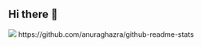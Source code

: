 ## Hi there 👋
<img src="https://capsule-render.vercel.app/api?type=rect&color=auto&height=200&section=header&text=환영합니다&fontSize=70" />
https://github.com/anuraghazra/github-readme-stats

<!--
**JINHYEOKKK/JINHYEOKKK** is a ✨ _special_ ✨ repository because its `README.md` (this file) appears on your GitHub profile.

Here are some ideas to get you started:

- 🔭 I’m currently working on ...
- 🌱 I’m currently learning ...
- 👯 I’m looking to collaborate on ...
- 🤔 I’m looking for help with ...
- 💬 Ask me about ...
- 📫 How to reach me: ...
- 😄 Pronouns: ...
- ⚡ Fun fact: ...
-->
